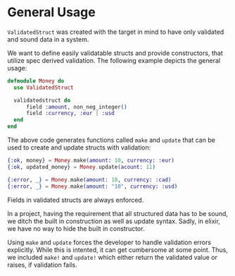 # General Usage

`ValidatedStruct` was created with the target in mind to have only validated and sound data in a system.

We want to define easily validatable structs and provide constructors, that utilize spec derived validation.
The following example depicts the general usage:
  
  
```elixir
defmodule Money do
  use ValidatedStruct

  validatedstruct do
      field :amount, non_neg_integer()
      field :currency, :eur | :usd
  end
end
```

The above code generates functions called `make` and `update` that can be used
to create and update structs with validation:

```elixir
{:ok, money} = Money.make(amount: 10, currency: :eur)
{:ok, updated_money} = Money.update(acount: 11)

{:error, _} = Money.make(amount: 10, currency: :cad)
{:error, _} = Money.make(amount: "10", currency: :usd)
```

Fields in validated structs are always enforced.

In a project, having the requirement that all structured data has to be sound, we ditch the built in construction as well as update syntax. Sadly, in elixir, we have no way to hide the built in constructor. 

Using `make` and `update` forces the developer to handle validation errors explicitly. While this is intented, it can get cumbersome at some point. Thus, we included `make!` and `update!` which either return the validated value or raises, if validation fails.
